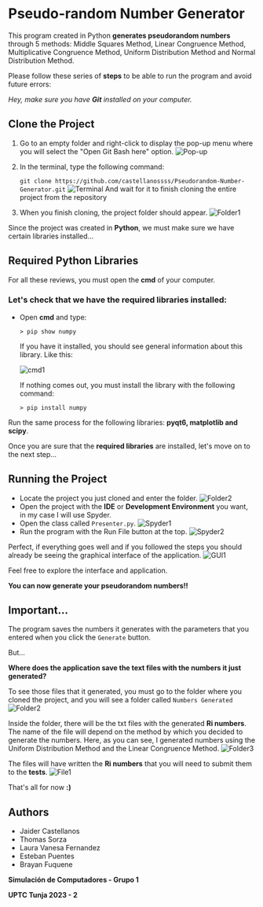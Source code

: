 # Pseudo-random Number Generator

This program created in Python **generates pseudorandom numbers** through 5 methods: Middle Squares Method, Linear Congruence Method, 
Multiplicative Congruence Method, Uniform Distribution Method and Normal Distribution Method.

Please follow these series of **steps** to be able to run the program and avoid future errors:

_Hey, make sure you have **Git** installed on your computer._

## Clone the Project

1. Go to an empty folder and right-click to display the pop-up menu where you will select the "Open Git Bash here" option.
    ![Pop-up](icons/ss1.png)
2. In the terminal, type the following command:

    `git clone https://github.com/castellanossss/Pseudorandom-Number-Generator.git`
    ![Terminal](icons/ss2.png)
    And wait for it to finish cloning the entire project from the repository
3. When you finish cloning, the project folder should appear.
    ![Folder1](icons/ss3.png)

Since the project was created in **Python**, we must make sure we have certain libraries installed...

## Required Python Libraries

For all these reviews, you must open the **cmd** of your computer.

### Let's check that we have the required libraries installed:
- Open **cmd** and type:

      > pip show numpy
    
    If you have it installed, you should see general information about this library. Like this:

    ![cmd1](icons/cmd1.png)

    If nothing comes out, you must install the library with the following command:

      > pip install numpy

Run the same process for the following libraries: **pyqt6, matplotlib and scipy**.

Once you are sure that the **required libraries** are installed, let's move on to the next step...

## Running the Project

- Locate the project you just cloned and enter the folder.
    ![Folder2](icons/ss4.png)
- Open the project with the **IDE** or **Development Environment** you want, in my case I will use Spyder.
- Open the class called `Presenter.py`.
    ![Spyder1](icons/spy1.png)
- Run the program with the Run File button at the top.
    ![Spyder2](icons/spy2.png)

Perfect, if everything goes well and if you followed the steps you should already be seeing the graphical interface of the application.
![GUI1](icons/gui1.png)

Feel free to explore the interface and application.

**You can now generate your pseudorandom numbers!!**

## Important...
The program saves the numbers it generates with the parameters that you entered when you click the `Generate` button.

But...

**Where does the application save the text files with the numbers it just generated?**

To see those files that it generated, you must go to the folder where you cloned the project, and you will see a folder called `Numbers Generated`
![Folder2](icons/folder2.png)

Inside the folder, there will be the txt files with the generated **Ri numbers**. The name of the file will depend on the method by which you decided to generate the numbers. Here, as you can see, I generated numbers using the Uniform Distribution Method and the Linear Congruence Method.
![Folder3](icons/folder3.png)

The files will have written the **Ri numbers** that you will need to submit them to the **tests**.
![File1](icons/file1.png)

That's all for now **:)**

## Authors

- Jaider Castellanos
- Thomas Sorza
- Laura Vanesa Fernandez
- Esteban Puentes
- Brayan Fuquene

**Simulación de Computadores - Grupo 1**

**UPTC Tunja 2023 - 2**

